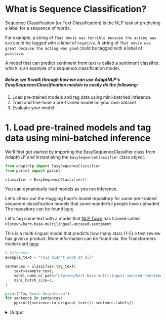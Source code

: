 # What is Sequence Classification?

Sequence Classification (or Text Classification) is the NLP task of predicting a label for a sequence of words.

For example, a string of `That movie was terrible because the acting was bad` could be tagged with a label of `negative`. A string of `That movie was great because the acting was good` could be tagged with a label of `positive`.

A model that can predict sentiment from text is called a sentiment classifier, which is an example of a sequence classification model.

##### Below, we'll walk through how we can use AdaptNLP's EasySequenceClassification module to easily do the following:
1. Load pre-trained models and tag data using mini-batched inference
2. Train and fine-tune a pre-trained model on your own dataset
3. Evaluate your model

# 1. Load pre-trained models and tag data using mini-batched inference

We'll first get started by importing the EasySequenceClassifier class from AdaptNLP and instantiating the
`EasySequenceClassifier` class object.


```python
from adaptnlp import EasySequenceClassifier
from pprint import pprint

classifier = EasySequenceClassifier()
```

You can dynamically load models as you run inference.

Let's check out the Hugging Face's model repository for some pre-trained sequence classification models that some wonderful people have uploaded. The repository can be found [here](https://huggingface.co/models?search=&sort=downloads&filter=text-classification)

Let's tag some text with a model that [NLP Town](https://www.nlp.town/) has trained called `nlptown/bert-base-multilingual-uncased-sentiment`.

This is a multi-lingual model that predicts how many stars (1-5) a text review has given a product. More information can be found via. the Transformers model card [here](https://huggingface.co/nlptown/bert-base-multilingual-uncased-sentiment)


```python
# Inference
example_text = "This didn't work at all"

sentences = classifier.tag_text(
    text=example_text,
    model_name_or_path="nlptown/bert-base-multilingual-uncased-sentiment",
    mini_batch_size=1,
)

print("Tag Score Outputs:\n")
for sentence in sentences:
    pprint({sentence.to_original_text(): sentence.labels})
```
<details class = "summary">
<summary>Output</summary>
```python
    2020-08-31 02:21:25,011 loading file nlptown/bert-base-multilingual-uncased-sentiment


    Predicting text: 100%|██████████| 1/1 [00:00<00:00, 98.67it/s]

    Tag Score Outputs:
    
    {"This didn't work at all": [1 star (0.8421),
                                 2 stars (0.1379),
                                 3 stars (0.018),
                                 4 stars (0.0012),
                                 5 stars (0.0007)]}
```
</details>



```python
multiple_text = ["This didn't work well at all.",
                 "I really liked it.",
                 "It was really useful.",
                 "It broke after I bought it."]

sentences = classifier.tag_text(
    text=multiple_text,
    model_name_or_path="nlptown/bert-base-multilingual-uncased-sentiment",
    mini_batch_size=2
)

print("Tag Score Outputs:\n")
for sentence in sentences:
    pprint({sentence.to_original_text(): sentence.labels})
```

<details class = "summary">
<summary>Output</summary>
```python
    Predicting text: 100%|██████████| 2/2 [00:00<00:00, 131.57it/s]

    Tag Score Outputs:
    
    {"This didn't work well at all.": [1 star (0.622),
                                       2 stars (0.3356),
                                       3 stars (0.0403),
                                       4 stars (0.0016),
                                       5 stars (0.0005)]}
    {'I really liked it.': [1 star (0.0032),
                            2 stars (0.0048),
                            3 stars (0.054),
                            4 stars (0.4813),
                            5 stars (0.4567)]}
    {'It was really useful.': [1 star (0.006),
                               2 stars (0.0093),
                               3 stars (0.0701),
                               4 stars (0.4136),
                               5 stars (0.501)]}
    {'It broke after I bought it.': [1 star (0.4489),
                                     2 stars (0.3935),
                                     3 stars (0.1416),
                                     4 stars (0.0121),
                                     5 stars (0.0039)]}
```

</details>

    


!!!note
    The output is going to be a probility distribution of what the text should be tagged. If you're running this on a GPU, you can specify the `mini_batch_size` parameter to run mini-batch inference against your data for faster run time.

You can set `model_name_or_path` to any of Transformer's or Flair's pre-trained sequence classification models. Transformers models are again located [here](https://huggingface.co/models). You can also pass in the path of a custom trained Transformers model.

Let's tag some text with another model, specifically Oliver Guhr's German sentiment model called `oliverguhr/german-sentiment-bert`.


```python
# Predict
german_text = ["Das hat überhaupt nicht gut funktioniert.",
               "Ich mochte es wirklich.",
               "Es war wirklich nützlich.",
               "Es ist kaputt gegangen, nachdem ich es gekauft habe."]
sentences = classifier.tag_text(
    german_text,
    model_name_or_path="oliverguhr/german-sentiment-bert",
    mini_batch_size=1
)

print("Tag Score Outputs:\n")
for sentence in sentences:
    pprint({sentence.to_original_text(): sentence.labels})
```

<details class = "summary">
<summary>Output</summary>
```python
    2020-08-31 02:21:39,109 loading file oliverguhr/german-sentiment-bert


    Predicting text: 100%|██████████| 4/4 [00:00<00:00, 132.76it/s]

    Tag Score Outputs:
    
    {'Das hat überhaupt nicht gut funktioniert.': [positive (0.0008),
                                                   negative (0.9991),
                                                   neutral (0.0)]}
    {'Ich mochte es wirklich.': [positive (0.7023),
                                 negative (0.2029),
                                 neutral (0.0947)]}
    {'Es war wirklich nützlich.': [positive (0.9813),
                                   negative (0.0184),
                                   neutral (0.0002)]}
    {'Es ist kaputt gegangen, nachdem ich es gekauft habe.': [positive (0.0042),
                                                              negative (0.9957),
                                                              neutral (0.0001)]}
```
</details>


    


Don't forget you can still quickly run inference with the multi-lingual review sentiment model you loaded in earlier(memory permitting)! Just change the `model_name_or_path` param to the model you used before.


```python
# Predict
german_text = ["Das hat überhaupt nicht gut funktioniert.",
               "Ich mochte es wirklich.",
               "Es war wirklich nützlich.",
               "Es ist kaputt gegangen, nachdem ich es gekauft habe."]
sentences = classifier.tag_text(
    german_text,
    model_name_or_path="nlptown/bert-base-multilingual-uncased-sentiment",
    mini_batch_size=1
)

print("Tag Score Outputs:\n")
for sentence in sentences:
    pprint({sentence.to_original_text(): sentence.labels})
```

<details class = "summary">
<summary>Output</summary>
```python
    Predicting text: 100%|██████████| 4/4 [00:00<00:00, 107.33it/s]

    Tag Score Outputs:
    
    {'Das hat überhaupt nicht gut funktioniert.': [1 star (0.7224),
                                                   2 stars (0.2326),
                                                   3 stars (0.0418),
                                                   4 stars (0.0024),
                                                   5 stars (0.0008)]}
    {'Ich mochte es wirklich.': [1 star (0.0092),
                                 2 stars (0.0097),
                                 3 stars (0.0582),
                                 4 stars (0.3038),
                                 5 stars (0.6191)]}
    {'Es war wirklich nützlich.': [1 star (0.0124),
                                   2 stars (0.0158),
                                   3 stars (0.0853),
                                   4 stars (0.3754),
                                   5 stars (0.5111)]}
    {'Es ist kaputt gegangen, nachdem ich es gekauft habe.': [1 star (0.5459),
                                                              2 stars (0.3205),
                                                              3 stars (0.12),
                                                              4 stars (0.0104),
                                                              5 stars (0.0032)]}
```
</details>


    


Let's release the german sentiment model to free up some memory for our next step...training! 


```python
classifier.release_model(model_name_or_path="oliverguhr/german-sentiment-bert")
```

# 2. Train and fine-tune a pre-trained model on your own dataset

Let's imagine you have your own dataset with text/label pairs you'd like to create a sequence classification model for.

With the easy sequence classifier, you can take advantage of transfer learning by fine-tuning pre-trained models on your own custom datasets.

!!!note
    The `EasySequenceClassifier` is integrated heavily with the `nlp.Dataset` and `transformers.Trainer` class objects, so please check out the [nlp](https://huggingface.co/nlp) and [transformers](https://huggingface.co/transformers) documentation for more information.

We'll first need a "custom" dataset to start training our model. Our `EasySequenceClassifier.train()` method can run with either `nlp.Dataset` objects or CSV data file paths. Since the nlp library makes it so easy, we'll use the `nlp.load_dataset()` method to load in the IMDB Sentiment dataset. We'll show an example with a CSV later. 


```python
from nlp import load_dataset

train_dataset, eval_dataset = load_dataset('imdb', split=['train', 'test'])
# Uncomment below if you want to use less data so you don't spend an hour+ on training and evaluation
train_dataset, eval_dataset = load_dataset('imdb', split=['train[:1%]', 'test[:1%]'])

pprint(vars(train_dataset.info))
```
<details class = "summary">
<summary>Output</summary>
```python
    {'builder_name': 'imdb',
     'citation': '@InProceedings{maas-EtAl:2011:ACL-HLT2011,\n'
                 '  author    = {Maas, Andrew L.  and  Daly, Raymond E.  and  '
                 'Pham, Peter T.  and  Huang, Dan  and  Ng, Andrew Y.  and  Potts, '
                 'Christopher},\n'
                 '  title     = {Learning Word Vectors for Sentiment Analysis},\n'
                 '  booktitle = {Proceedings of the 49th Annual Meeting of the '
                 'Association for Computational Linguistics: Human Language '
                 'Technologies},\n'
                 '  month     = {June},\n'
                 '  year      = {2011},\n'
                 '  address   = {Portland, Oregon, USA},\n'
                 '  publisher = {Association for Computational Linguistics},\n'
                 '  pages     = {142--150},\n'
                 '  url       = {http://www.aclweb.org/anthology/P11-1015}\n'
                 '}\n',
     'config_name': 'plain_text',
     'dataset_size': 133190346,
     'description': 'Large Movie Review Dataset.\n'
                    'This is a dataset for binary sentiment classification '
                    'containing substantially more data than previous benchmark '
                    'datasets. We provide a set of 25,000 highly polar movie '
                    'reviews for training, and 25,000 for testing. There is '
                    'additional unlabeled data for use as well.',
     'download_checksums': {'http://ai.stanford.edu/~amaas/data/sentiment/aclImdb_v1.tar.gz': {'checksum': 'c40f74a18d3b61f90feba1e17730e0d38e8b97c05fde7008942e91923d1658fe',
                                                                                               'num_bytes': 84125825}},
     'download_size': 84125825,
     'features': {'label': ClassLabel(num_classes=2, names=['neg', 'pos'], names_file=None, id=None),
                  'text': Value(dtype='string', id=None)},
     'homepage': 'http://ai.stanford.edu/~amaas/data/sentiment/',
     'license': '',
     'post_processed': PostProcessedInfo(features=None, resources_checksums={'train': {}, 'test': {}, 'unsupervised': {}, 'train[:10%]': {}, 'train[:1%]': {}, 'test[:1%]': {}}),
     'post_processing_size': 0,
     'size_in_bytes': 217316171,
     'splits': {'test': SplitInfo(name='test', num_bytes=32650697, num_examples=25000, dataset_name='imdb'),
                'train': SplitInfo(name='train', num_bytes=33432835, num_examples=25000, dataset_name='imdb'),
                'unsupervised': SplitInfo(name='unsupervised', num_bytes=67106814, num_examples=50000, dataset_name='imdb')},
     'supervised_keys': None,
     'version': 1.0.0}


Let's take a brief look at what the IMDB Sentiment dataset looks like. We can see that the label column has two classes of 0 and 1. You can see the name of the classes mapped to the integers with `train_dataset.features["names"]`.
```
</details>

```python
train_dataset.set_format(type="pandas", columns=["text", "label"])
train_dataset[:]
```



<details class = "summary">
<summary>Output</summary>

<div>
<style scoped>
    .dataframe tbody tr th:only-of-type {
        vertical-align: middle;
    }

    .dataframe tbody tr th {
        vertical-align: top;
    }

    .dataframe thead th {
        text-align: right;
    }
</style>
<table border="1" class="dataframe">
  <thead>
    <tr style="text-align: right;">
      <th></th>
      <th>label</th>
      <th>text</th>
    </tr>
  </thead>
  <tbody>
    <tr>
      <th>0</th>
      <td>1</td>
      <td>Bromwell High is a cartoon comedy. It ran at t...</td>
    </tr>
    <tr>
      <th>1</th>
      <td>1</td>
      <td>Homelessness (or Houselessness as George Carli...</td>
    </tr>
    <tr>
      <th>2</th>
      <td>1</td>
      <td>Brilliant over-acting by Lesley Ann Warren. Be...</td>
    </tr>
    <tr>
      <th>3</th>
      <td>1</td>
      <td>This is easily the most underrated film inn th...</td>
    </tr>
    <tr>
      <th>4</th>
      <td>1</td>
      <td>This is not the typical Mel Brooks film. It wa...</td>
    </tr>
    <tr>
      <th>...</th>
      <td>...</td>
      <td>...</td>
    </tr>
    <tr>
      <th>245</th>
      <td>1</td>
      <td>That hilarious line is typical of what these n...</td>
    </tr>
    <tr>
      <th>246</th>
      <td>1</td>
      <td>Faith and Mortality... viewed through the lens...</td>
    </tr>
    <tr>
      <th>247</th>
      <td>1</td>
      <td>The unlikely duo of Zero Mostel and Harry Bela...</td>
    </tr>
    <tr>
      <th>248</th>
      <td>1</td>
      <td>*some spoilers*&lt;br /&gt;&lt;br /&gt;I was pleasantly su...</td>
    </tr>
    <tr>
      <th>249</th>
      <td>1</td>
      <td>... and I DO mean it. If not literally (after ...</td>
    </tr>
  </tbody>
</table>
<p>250 rows × 2 columns</p>
</div>

</details>


```python
# We just run this to reformat back to a 'python' dataset
train_dataset.set_format(columns=["text", "label"])
```

Uncomment below to see training done with CSV files. The cell below will just save the `nlp.Dataset` objects you have in `train_dataset` and `eval_dataset` as CSVs and will train the model with the CSV file paths. Ignore to just continue to training.


```python
#train_dataset.set_format(type="pandas", columns=["text", "label"])
#eval_dataset.set_format(type="pandas", columns=["text", "label"])

#train_dataset[:].to_csv("./IMDB train.csv", index=False)
#eval_dataset[:].to_csv("./IMDB eval.csv", index=False)

#train_dataset = "./IMDB train.csv"
#eval_dataset = "./IMDB eval.csv"
```

One of the first things we'll need to specify before we start training are the training arguments. Training arguments consist mainly of the hyperparameters we want to provide the model. These may include batch size, initial learning rate, number of epochs, etc.

We will be using the `transformers.TrainingArguments` data class to store our training args. These are compatible with the `transformers.Trainer` as well as AdaptNLP's train methods. For more documention on the `TrainingArguments` class, please look [here](https://huggingface.co/transformers/main_classes/trainer.html#trainingarguments). There are a lot of arguments available, but we will pass in the important args and use default values for the rest.

The training arguments below specify the output directory for you model and checkpoints.


```python
from transformers import TrainingArguments

training_args = TrainingArguments(
    output_dir='./models',
    num_train_epochs=1,
    per_device_train_batch_size=4,
    per_device_eval_batch_size=4,
    warmup_steps=500,
    weight_decay=0.01,
    evaluate_during_training=True,
    logging_dir='./logs',
    save_steps=100
)
```

Now we can run the built-in `train()` method by passing in the training arguments. The training method will also be where you specify your data arguments which include the your train and eval datasets, the pre-trained model ID (this should have been loaded from your earlier cells, but can be loaded dynamically), text column name, label column name, and ordered label names (only required if loading in paths to CSV data file for dataset args).

Please checkout AdaptNLP's package reference for more information [here](https://novetta.github.io/adaptnlp/class-api/sequence-classifier-module.html).


```python
classifier.train(training_args=training_args,
                 train_dataset=train_dataset,
                 eval_dataset=eval_dataset,
                 model_name_or_path="nlptown/bert-base-multilingual-uncased-sentiment",
                 text_col_nm="text",
                 label_col_nm="label",
                 label_names=["positive","negative"]
                )
```

# Evaluate your model 

After training, you can evaluate the model with the eval dataset you passed in for training.


```python
classifier.evaluate(model_name_or_path="nlptown/bert-base-multilingual-uncased-sentiment")
```

Now you can see it's a little weird that we're still using the `model_name_or_path` of the pre-trained model we fine-tuned and took advantage of via. transfer learning. We can release the model we've fine-tuned, and then load it back in using the directory that we've serialized the fine-tuned model. 


```python
classifier.release_model(model_name_or_path="nlptown/bert-base-multilingual-uncased-sentiment")
```


```python
sentences = classifier.tag_text(
    multiple_text,
    model_name_or_path="./models",
    mini_batch_size=1
)

print("Tag Score Outputs:\n")
for sentence in sentences:
    pprint({sentence.to_original_text(): sentence.labels})
```

<details class = "summary">
<summary>Output</summary>
```python
    Predicting text: 100%|██████████| 4/4 [00:00<00:00, 122.16it/s]

    Tag Score Outputs:
    
    {"This didn't work well at all.": [neg (0.7344), pos (0.2656)]}
    {'I really liked it.': [neg (0.2935), pos (0.7065)]}
    {'It was really useful.': [neg (0.3237), pos (0.6763)]}
    {'It broke after I bought it.': [neg (0.6209), pos (0.3791)]}
```
</details>


    


And we're done!